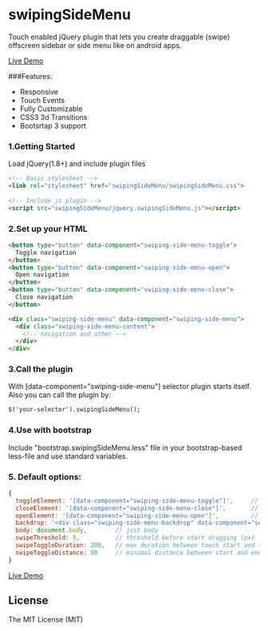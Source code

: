 # swipingSideMenu
Touch enabled jQuery plugin that lets you create draggable (swipe) offscreen sidebar or side menu like on android apps.

[Live Demo](http://troll-winner.16mb.com/demo/swiping-side-menu)

###Features:
* Responsive
* Touch Events
* Fully Customizable
* CSS3 3d Transitions
* Bootsrtap 3 support

### 1.Getting Started
Load jQuery(1.8+) and include plugin files

```html
<!-- Basic stylesheet -->
<link rel="stylesheet" href="swipingSideMenu/swipingSideMenu.css">
 
<!-- Include js plugin -->
<script src="swipingSideMenu/jquery.swipingSideMenu.js"></script>
```
### 2.Set up your HTML
```html
<button type="button" data-component="swiping-side-menu-toggle">
  Toggle navigation
</button>
<button type="button" data-component="swiping-side-menu-open">
  Open navigation
</button>
<button type="button" data-component="swiping-side-menu-close">
  Close navigation
</button>

<div class="swiping-side-menu" data-component="swiping-side-menu">
  <div class="swiping-side-menu-content">
    <!-- navigation and other -->
  </div>
</div>
```

### 3.Call the plugin
With [data-component="swiping-side-menu"] selector plugin starts itself. Also you can call the plugin by:

```html
$('your-selector').swipingSideMenu();
```

### 4.Use with bootstrap
Include "bootstrap.swipingSideMenu.less" file in your bootstrap-based less-file and use standard variables.

### 5. Default options:
```javascript
{
  toggleElement: '[data-component="swiping-side-menu-toggle"]',     // selector to toggle menu
  closeElement: '[data-component="swiping-side-menu-close"]',       // selector to close menu
  openElement: '[data-component="swiping-side-menu-open"]',         // selector to open menu
  backdrop: '<div class="swiping-side-menu-backdrop" data-component="swiping-side-menu-close"></div>',  // backdrop html
  body: document.body,        // just body
  swipeThreshold: 5,          // threshold before start dragging (px)
  swipeToggleDuration: 200,   // max duration between touch start and touch end to fast open/close menu (ms)
  swipeToggleDistance: 50     // minimal distance between start and end points to fast open/close menu (px)
}
```
[Live Demo](http://troll-winner.16mb.com/demo/swiping-side-menu)

License
------------
The MIT License (MIT)

